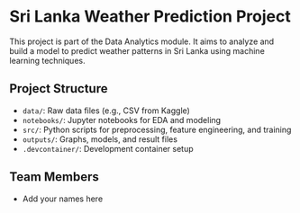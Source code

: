 # Sri Lanka Weather Prediction Project

This project is part of the Data Analytics module. It aims to analyze and build a model to predict weather patterns in Sri Lanka using machine learning techniques.

## Project Structure
- `data/`: Raw data files (e.g., CSV from Kaggle)
- `notebooks/`: Jupyter notebooks for EDA and modeling
- `src/`: Python scripts for preprocessing, feature engineering, and training
- `outputs/`: Graphs, models, and result files
- `.devcontainer/`: Development container setup

## Team Members
- Add your names here